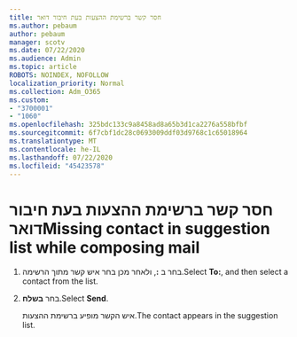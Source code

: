 ```yaml
---
title: חסר קשר ברשימת ההצעות בעת חיבור דואר
ms.author: pebaum
author: pebaum
manager: scotv
ms.date: 07/22/2020
ms.audience: Admin
ms.topic: article
ROBOTS: NOINDEX, NOFOLLOW
localization_priority: Normal
ms.collection: Adm_O365
ms.custom:
- "3700001"
- "1060"
ms.openlocfilehash: 325bdc133c9a8458ad8a65b3d1ca2276a558bfbf
ms.sourcegitcommit: 6f7cbf1dc28c0693009ddf03d9768c1c65018964
ms.translationtype: MT
ms.contentlocale: he-IL
ms.lasthandoff: 07/22/2020
ms.locfileid: "45423578"
---
```

# <a name="missing-contact-in-suggestion-list-while-composing-mail"></a><span data-ttu-id="fccdc-102">חסר קשר ברשימת ההצעות בעת חיבור דואר</span><span class="sxs-lookup"><span data-stu-id="fccdc-102">Missing contact in suggestion list while composing mail</span></span>

1. <span data-ttu-id="fccdc-103">בחר ב **:**, ולאחר מכן בחר איש קשר מתוך הרשימה.</span><span class="sxs-lookup"><span data-stu-id="fccdc-103">Select **To:**, and then select a contact from the list.</span></span>
2. <span data-ttu-id="fccdc-104">בחר **בשלח**.</span><span class="sxs-lookup"><span data-stu-id="fccdc-104">Select **Send**.</span></span>

    <span data-ttu-id="fccdc-105">איש הקשר מופיע ברשימת ההצעות.</span><span class="sxs-lookup"><span data-stu-id="fccdc-105">The contact appears in the suggestion list.</span></span>